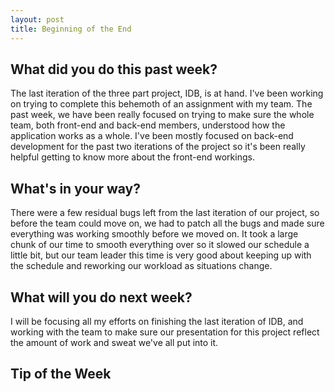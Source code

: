```yaml
---
layout: post
title: Beginning of the End
---
```


<h2>What did you do this past week?</h2>
The last iteration of the three part project, IDB, is at hand. I've been working on trying to complete this behemoth of an assignment with my team. The past week, we have been really focused on trying to make sure the whole team, both front-end and back-end members, understood how the application works as a whole. I've been mostly focused on back-end development for the past two iterations of the project so it's been really helpful getting to know more about the front-end workings.

<h2>What's in your way?</h2>
There were a few residual bugs left from the last iteration of our project, so before the team could move on, we had to patch all the bugs and made sure everything was working smoothly before we moved on. It took a large chunk of our time to smooth everything over so it slowed our schedule a little bit, but our team leader this time is very good about keeping up with the schedule and reworking our workload as situations change.

<h2>What will you do next week?</h2>
I will be focusing all my efforts on finishing the last iteration of IDB, and working with the team to make sure our presentation for this project reflect the amount of work and sweat we've all put into it.

<h2>Tip of the Week</h2>
